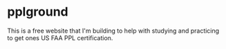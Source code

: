# pplground
This is a free website that I'm building to help with studying and practicing to get ones US FAA PPL certification.
